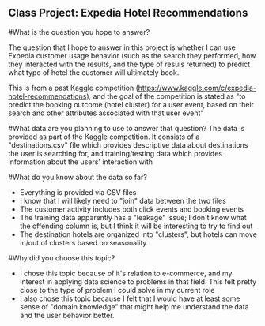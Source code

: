 ## Class Project: Expedia Hotel Recommendations

#What is the question you hope to answer?

The question that I hope to answer in this project is whether I can use Expedia customer usage behavior (such as the search they performed, how they interacted with the results, and the type of resuls returned) to predict what type of hotel the customer will ultimately book. 

This is from a past Kaggle competition (https://www.kaggle.com/c/expedia-hotel-recommendations), and the goal of the competition is stated as "to predict the booking outcome (hotel cluster) for a user event, based on their search and other attributes associated with that user event"

#What data are you planning to use to answer that question?
The data is provided as part of the Kaggle competition. It consists of a "destinations.csv" file which provides descriptive data about destinations the user is searching for, and training/testing data which provides information about the users' interaction with 

#What do you know about the data so far?

* Everything is provided via CSV files
* I know that I will likely need to "join" data between the two files
* The customer activity includes both click events and booking events
* The training data apparently has a "leakage" issue; I don't know what the offending column is, but I think it will be interesting to try to find out
* The destination hotels are organized into "clusters", but hotels can move in/out of clusters based on seasonality

#Why did you choose this topic?
* I chose this topic because of it's relation to e-commerce, and my interest in applying data science to problems in that field. This felt pretty close to the type of problem I could solve in my current role
* I also chose this topic because I felt that I would have at least some sense of "domain knowledge" that might help me understand the data and the user behavior better.
